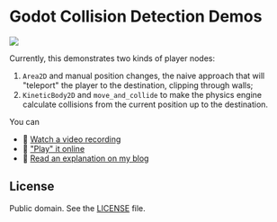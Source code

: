 # Godot Collision Detection Demos

![](https://img.shields.io/badge/Godot-3.2-informational)

Currently, this demonstrates two kinds of player nodes:

1. `Area2D` and manual position changes, the naive approach that will "teleport" the player to the destination, clipping through walls;
2. `KineticBody2D` and `move_and_collide` to make the physics engine calculate collisions from the current position up to the destination.

You can 

- 📼 [Watch a video recording](/assets/recording.mov)
- 👾 ["Play" it online](https://divinedominion.github.io/GodotCollisionDetection/)
- 📖 [Read an explanation on my blog](https://christiantietze.de/posts/2020/06/godot-hit-testing/)

## License

Public domain. See the [LICENSE](LICENSE) file.
